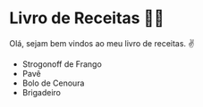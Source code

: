 # Livro de Receitas :man_cook:

Olá, sejam bem vindos ao meu livro de receitas. :v:

- Strogonoff de Frango
- Pavê
- Bolo de Cenoura
- Brigadeiro
